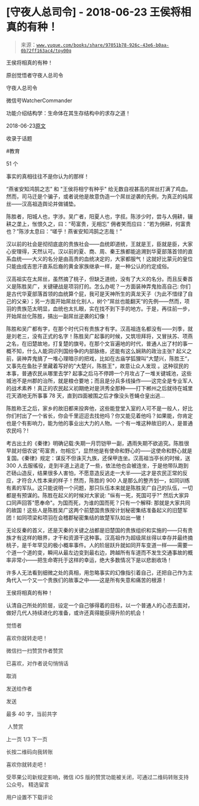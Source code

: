 # [守夜人总司令] - 2018-06-23 王侯将相真的有种！

> 来源：[`www.yuque.com/books/share/97051b78-926c-43e6-b0aa-0b72ff163ac4/tpy00q`](https://www.yuque.com/books/share/97051b78-926c-43e6-b0aa-0b72ff163ac4/tpy00q)



王侯将相真的有种！ 

原创觉悟者守夜人总司令 

守夜人总司令 

微信号WatcherCommander 

功能介绍结构学：生命体在其生存结构中的求存之道！ 

2018-06-23[原文](https://mp.weixin.qq.com/s?__biz=MzAxNDk1NjI2Mw==&mid=2247483784&idx=1&sn=0f1063395f7448ba7706c86b94aa9d0c&chksm=9b8a2200acfdab161c498b0088b2c6a2c666b2ddee3a818521e017351d8fe0ae55c6748249d5&scene=27#wechat_redirect&cpage=514) 

收录于话题 

#教育 

51 个 

事实的真相往往不是你认为的那样！ 

“燕雀安知鸿鹄之志” 和 "王侯将相宁有种乎" 给无数自视甚高的屌丝打满了鸡血。然而，司马迁是个骗子，或者说他是故意伪造一个屌丝逆袭的先例，为真正的纯屌丝——汉高祖造舆论并做铺垫。 

陈胜者，阳城人也，字涉。吴广者，阳夏人也，字叔。陈涉少时，尝与人佣耕，辍耕之垄上，怅恨久之，曰：“苟富贵，无相忘” 佣者笑而应曰：“若为佣耕，何富贵也？”陈涉太息曰：“嗟乎！燕雀安知鸿鹄之志哉！” 

汉以前的社会是彻彻底底的贵族社会——血统即道统，王就是王，臣就是臣，大家心安理得，天然认可。汉以前的夏、商、周、秦王族都能追溯到华夏部落首领的直系血统——大义的名分是由高贵的血统决定的，大家都服气！这就好比蒙元的皇位只能由成吉思汗直系后裔的黄金家族继承一样，是一种公认的约定成俗。 

汉高祖实在太屌丝，虽然摘了桃子，但缺乏道统，没有了大义的名分。而且反秦首义是陈胜吴广，关键硬战是项羽打的。怎么办呢？一方面装神弄鬼抬高自己: 你们是古代华夏部落首领的血统算个屁，我可是天神所生的真龙天子（为此不惜绿了自己的父亲）；另一方面开始屌丝化别人，树个”屌丝也能翻天“的先例——然而，项羽的贵族范太明显，血统也太扎眼，实在找不到下手的地方。于是，再往前一步，开始屌丝化陈胜，搞出一副屌丝逆袭的幻像！ 

陈胜和吴广都有字，在那个时代只有贵族才有字。汉高祖连名都没有——刘季，就是刘老三，没有正式的名字！陈胜吴广起事的时候，又筑坦拜将，又冒扶苏、项燕之名，在旧楚故地，打复楚的旗号。在那个文盲遍地的时代，普通人出了村的事一概不知，什么人能洞识列国纷争的内部脉络，还能有这么娴熟的政治主张? 起义之前，装神弄鬼搞了一堆心理暗示的把戏，比如在古庙学狐狸叫”大楚兴，陈胜王“，又事先在鱼肚子里藏着写好的"大楚兴，陈胜王"，故意让众人发现 。这种驭民的本事，普通农民从哪里去学? 起事之后马不停蹄一个月攻占了一堆关键城池，这些城池不是州郡的治所，就是粮仓要地；而且是分兵多线操作——这完全是专业军人的战术素养！真正的农民起义初期绝对是洪秀全那种——打下郴州之后就待在城里花天酒地无所事事 78 天，直到四面被围之后才像没头苍蝇仓皇出逃...  

陈胜称王之后，家乡的故旧都来投奔他，这些能登堂入室的人可不是一般人，好比你们村出了一个省长，你会千里迢迢去找他吗？你又能见着他吗？如果能，你肯定也是个有影响力，能为他的事业出大力的人物。一个有一堆这种故旧的人，是普通农民吗？! 

考古出土的《秦律》明确记载:失期一月罚铠甲一副，遇雨失期不欲追究。陈胜很早就对佃农说“苟富贵，勿相忘”，显然他是有使命和野心的——这使命和野心就是复国。《秦律》规定：谋反不但诛灭九族，还保甲连坐。汉高祖当亭长的时候，送 300 人去服徭役，走到半道上逃走了一些，依法他也会被连坐，于是他带队跑到芒砀山造反，结果很多人害怕，不愿意造反逃走一大半——这才是农民正常的反应，才符合人性本来的样子！然而，陈胜的 900 人是那么的整齐划一，如同训练有素的军队。这只能说明一个问题，那只队伍本来就是陈胜吴广自己的队伍，一切都是有预谋的。陈胜在起义的时候对大家说: "纵有一死，死国可乎?" 然后大家异口同声回答"愿奉命"。为国而死，为谁的国而死？只有一个解释: 那就是大家共同的故国！这些人是陈胜吴广这两个前楚国贵族按计划秘密集结准备起义的旧楚军团！如同项梁和项羽在会稽郡秘密集结的故楚军队如出一辙！ 

无论反秦的首义，还是灭秦的关键之战都是旧楚国的贵族组织和实施的——只有贵族才有这样的眼界，才干和资源干这种事。汉高祖作为超级屌丝得以幸存并最终摘桃子，是千年罕见的极小概率事件。人的阶层跃升就如同开车变道一样——需要一个道一个道的变，瞬间从最左边变到最右边，跨越所有车道而不发生交通事故的概率非常小——把生命寄托于这样的幸运，绝大多数情况下是以悲剧收场！ 

许多人无法看到细微之处的真相，用忽略事实的幻像指引着自己，还把自己作为主角代入一个又一个贵族们的故事之中——这是所有失意和痛苦的根源！ 

王侯将相真的有种！ 

认清自己所处的阶层，设定一个自己够得着的目标，以一个普通人的心态去面对，做好几代人持续进化的准备，或许还真得能获得升阶的机会！  

<ne-card data-card-name="image" data-card-type="inline" id="ZjQEl" data-event-boundary="card" style="color: rgb(51, 51, 51);">

觉悟者 

喜欢你就转走吧！ 

微信扫一扫赞赏作者赞赏 

已喜欢，对作者说句悄悄话 

取消 

发送给作者 

发送 

最多 40 字，当前共字 

 人赞赏 

上一页 1/3 下一页 

长按二维码向我转账 

喜欢你就转走吧！ 

受苹果公司新规定影响，微信 iOS 版的赞赏功能被关闭，可通过二维码转账支持公众号。 <ne-h3 id="9XXAo" data-lake-id="9XXAo"><ne-heading-ext><ne-heading-anchor></ne-heading-anchor><ne-heading-fold></ne-heading-fold></ne-heading-ext><ne-heading-content>精选留言</ne-heading-content></ne-h3> 

用户设置不下载评论</ne-card>